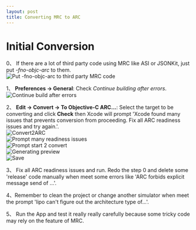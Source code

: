 ```yaml
---
layout: post
title: Converting MRC to ARC
---
```


<h1 class="post-center-title">Initial Conversion</h1>

0、 If there are a lot of third party code using MRC like ASI or JSONKit, just put *-fno-objc-arc* to them.  
![Put -fno-objc-arc to third party MRC code]({{site.baseurl}}/assets/convert2arc/asi_fno_objc_arc.png)  

1、 **Preferences -> General**: Check *Continue building after errors*.  
![Continue build after errors]({{site.baseurl}}/assets/convert2arc/continue_error.png)  

2、 **Edit -> Convert -> To Objective-C ARC...**: Select the target to be converting and click **Check** then Xcode will prompt 'Xcode found many issues that prevents conversion from proceeding. Fix all ARC readiness issues and try again.'.  
![Convert2ARC]({{site.baseurl}}/assets/convert2arc/convert2arc.png)  
![Prompt many readiness issues]({{site.baseurl}}/assets/convert2arc/readiness_issues.png)  
![Prompt start 2 convert]({{site.baseurl}}/assets/convert2arc/start2convert_prompt.png)  
![Generating preview]({{site.baseurl}}/assets/convert2arc/generating_preview.png)  
![Save]({{site.baseurl}}/assets/convert2arc/save.png)  

3、 Fix all ARC readiness issues and run. Redo the step 0 and delete some 'release' code manually when meet some errors like 'ARC forbids explicit message send of ...'.  

4、Remember to clean the project or change another simulator when meet the prompt 'lipo can't figure out the architecture type of...'.  

5、 Run the App and test it really really carefully because some tricky code may rely on the feature of MRC.  
